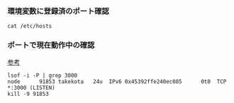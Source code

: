 
### 環境変数に登録済のポート確認
```
cat /etc/hosts
```

### ポートで現在動作中の確認
[参考](https://qiita.com/narikei/items/cd39cb9f64424d95f329)
```
lsof -i -P | grep 3000
node      91853 takekota   24u  IPv6 0x45392ffe240ec085      0t0  TCP *:3000 (LISTEN)
kill -9 91853
```

